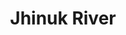 ---
title: "Jhinuk River"
title_bn: "ঝিনুক নদী"
description: "Jhinuk river starts from Sithi and ends at the Baulai river."
---
